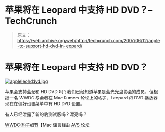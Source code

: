 # 苹果将在 Leopard 中支持 HD DVD？–TechCrunch

> 原文：<https://web.archive.org/web/http://techcrunch.com/2007/06/12/apple-to-support-hd-dvd-in-leopard/>

# 苹果将在 Leopard 中支持 HD DVD？

[![appleleohddvd.jpg](img/23e750828efba2ffe217467484bbd5a2.png)](https://web.archive.org/web/20210120233244/https://beta.techcrunch.com/wp-content/uploads/2007/06/appleleohddvd.jpg "appleleohddvd.jpg")

苹果会支持蓝光和 HD DVD 吗？我们已经知道苹果是蓝光光盘协会的成员，但根据一名 WWDC 与会者在 Mac Rumors 论坛上的帖子，Leopard 的 DVD 播放器现在在偏好设置菜单中有 HD DVD 设置。

有人已经泄露了新的豹测试版吗？漂亮吗？

[WWDC:豹子细节](https://web.archive.org/web/20210120233244/http://forums.macrumors.com/showpost.php?p=3742357&postcount=218)【Mac 谣言经由 [AVS 论坛](https://web.archive.org/web/20210120233244/http://www.avsforum.com/avs-vb/showthread.php?p=10766501#post10766501)